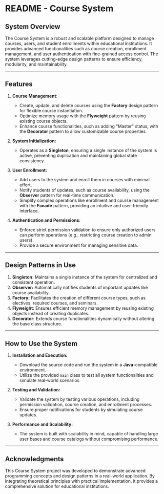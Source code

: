 # README - Course System

## System Overview
The Course System is a robust and scalable platform designed to manage courses, users, and student enrollments within educational institutions. It provides advanced functionalities such as course creation, enrollment management, and user authentication with fine-grained access control. The system leverages cutting-edge design patterns to ensure efficiency, modularity, and maintainability.

---

## Features
1. **Course Management:**
   - Create, update, and delete courses using the **Factory** design pattern for flexible course instantiation.
   - Optimize memory usage with the **Flyweight** pattern by reusing existing course objects.
   - Enhance course functionalities, such as adding "Master" status, with the **Decorator** pattern to allow customizable course properties.

2. **System Initialization:**
   - Operates as a **Singleton**, ensuring a single instance of the system is active, preventing duplication and maintaining global state consistency.

3. **User Enrollment:**
   - Add users to the system and enroll them in courses with minimal effort.
   - Notify students of updates, such as course availability, using the **Observer** pattern for real-time communication.
   - Simplify complex operations like enrollment and course management with the **Facade** pattern, providing an intuitive and user-friendly interface.

4. **Authentication and Permissions:**
   - Enforce strict permission validation to ensure only authorized users can perform operations (e.g., restricting course creation to admin users).
   - Provide a secure environment for managing sensitive data.

---

## Design Patterns in Use
1. **Singleton:** Maintains a single instance of the system for centralized and consistent operation.
2. **Observer:** Automatically notifies students of important updates like course availability.
3. **Factory:** Facilitates the creation of different course types, such as electives, required courses, and seminars.
4. **Flyweight:** Ensures efficient memory management by reusing existing objects instead of creating duplicates.
5. **Decorator:** Extends course functionalities dynamically without altering the base class structure.

---

## How to Use the System
1. **Installation and Execution:**
   - Download the source code and run the system in a **Java**-compatible environment.
   - Utilize the provided `main` class to test all system functionalities and simulate real-world scenarios.

2. **Testing and Validation:**
   - Validate the system by testing various operations, including permission validation, course creation, and enrollment processes.
   - Ensure proper notifications for students by simulating course updates.

3. **Performance and Scalability:**
   - The system is built with scalability in mind, capable of handling large user bases and course catalogs without compromising performance.

---

## Acknowledgments
This Course System project was developed to demonstrate advanced programming concepts and design patterns in a real-world application. By integrating theoretical principles with practical implementation, it provides a comprehensive solution for educational institutions.
